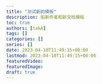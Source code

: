 ```yaml
---
title: "测试新的模板"
description: 船新作者和新文档模板
toc: true
authors: [takA]
tags: []
categories: []
series: []
date: 2023-04-10T11:49:15+08:00
lastmod: 2023-04-10T11:49:15+08:00
featuredVideo:
featuredImage:
draft: true
---
```


